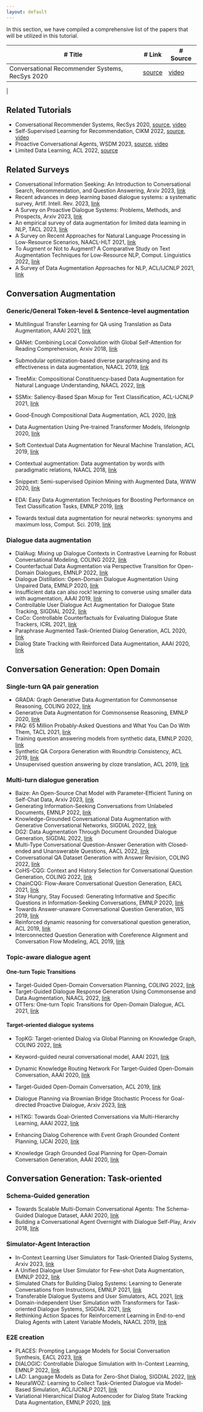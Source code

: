 ```yaml
---
layout: default
---
```


<p>
In this section, we have compiled a comprehensive list of the papers that will be utilized in this tutorial. 
<!--   We have also highlighted the most important ones in pink, which facilitates the reading process for those who do not have enough time to read all the articles. -->
</p>

| # Title  | # Link | # Source | 
| ------------- | ------------- | ------------- |
| Conversational Recommender Systems, RecSys 2020  | [source](https://recsys.acm.org/recsys20/tutorials/#content-tab-1-5-tab) | [video](https://www.youtube.com/watch?v=RdGnJSRA0aw&t=2415s) |
|

## Related Tutorials
- Conversational Recommender Systems, RecSys 2020, [source](https://recsys.acm.org/recsys20/tutorials/#content-tab-1-5-tab), [video](https://www.youtube.com/watch?v=RdGnJSRA0aw&t=2415s)
- Self-Supervised Learning for Recommendation, CIKM 2022, [source](https://ssl-recsys.github.io/), [video](https://www.youtube.com/watch?v=ZbGKB41ajK4)
- Proactive Conversational Agents, WSDM 2023, [source](https://github.com/lsyysl9711/WSDM2023_Proactive_Conversational_Agents_Tutorial), [video](https://www.youtube.com/watch?v=oz-CF0Q7-fo)
- Limited Data Learning, ACL 2022, [source](https://github.com/diyiy/ACL2022_Limited_Data_Learning_Tutorial)

## Related Surveys
- Conversational Information Seeking: An Introduction to Conversational Search, Recommendation, and Question Answering, Arxiv 2023, [link](https://arxiv.org/abs/2201.08808)
- Recent advances in deep learning based dialogue systems: a systematic survey, Artif. Intell. Rev. 2023, [link](https://arxiv.org/abs/2105.04387)
- A Survey on Proactive Dialogue Systems: Problems, Methods, and Prospects, Arxiv 2023, [link](https://arxiv.org/abs/2305.02750)
- An empirical survey of data augmentation for limited data learning in NLP, TACL 2023, [link](https://arxiv.org/abs/2106.07499)
- A Survey on Recent Approaches for Natural Language Processing in Low-Resource Scenarios, NAACL-HLT 2021, [link](https://aclanthology.org/2021.naacl-main.201/)
- To Augment or Not to Augment? A Comparative Study on Text Augmentation Techniques for Low-Resource NLP, Comput. Linguistics 2022, [link](https://aclanthology.org/2022.cl-1.2/)
- A Survey of Data Augmentation Approaches for NLP, ACL/IJCNLP 2021, [link](https://aclanthology.org/2021.findings-acl.84/)

## Conversation Augmentation

### Generic/General Token-level & Sentence-level augmentation
- Multilingual Transfer Learning for QA using Translation as Data Augmentation, AAAI 2021, [link](https://ojs.aaai.org/index.php/AAAI/article/view/17491)
- QANet: Combining Local Convolution with Global Self-Attention for Reading Comprehension, Arxiv 2018, [link](https://arxiv.org/abs/1804.09541)
- Submodular optimization-based diverse paraphrasing and its effectiveness in data augmentation, NAACL 2019, [link](https://aclanthology.org/N19-1363/)

- TreeMix: Compositional Constituency-based Data Augmentation for Natural Language Understanding, NAACL 2022, [link](https://aclanthology.org/2022.naacl-main.385/)
- SSMix: Saliency-Based Span Mixup for Text Classification, ACL-IJCNLP 2021, [link](https://aclanthology.org/2021.findings-acl.285/)
- Good-Enough Compositional Data Augmentation, ACL 2020, [link](https://aclanthology.org/2020.acl-main.676/)
- Data Augmentation Using Pre-trained Transformer Models, lifelongnlp 2020, [link](https://aclanthology.org/2020.lifelongnlp-1.3/)
- Soft Contextual Data Augmentation for Neural Machine Translation, ACL 2019, [link](https://aclanthology.org/P19-1555/)
- Contextual augmentation: Data augmentation by words with paradigmatic relations, NAACL 2018, [link](https://aclanthology.org/N18-2072/)
- Snippext: Semi-supervised Opinion Mining with Augmented Data, WWW 2020, [link](https://dl.acm.org/doi/abs/10.1145/3366423.3380144)
- EDA: Easy Data Augmentation Techniques for Boosting Performance on Text Classification Tasks, EMNLP 2019, [link](https://aclanthology.org/D19-1670/)
- Towards textual data augmentation for neural networks: synonyms and maximum loss, Comput. Sci. 2019, [link](https://journals.agh.edu.pl/csci/article/view/3023)


### Dialogue data augmentation
- DialAug: Mixing up Dialogue Contexts in Contrastive Learning for Robust Conversational Modeling, COLING 2022, [link](https://aclanthology.org/2022.coling-1.35/)
- Counterfactual Data Augmentation via Perspective Transition for Open-Domain Dialogues, EMNLP 2022, [link](https://aclanthology.org/2022.emnlp-main.106.pdf)
- Dialogue Distillation: Open-Domain Dialogue Augmentation Using Unpaired Data, EMNLP 2020, [link](https://aclanthology.org/2020.emnlp-main.277/)
- Insufficient data can also rock! learning to converse using smaller data with augmentation, AAAI 2019, [link](https://dl.acm.org/doi/abs/10.1609/aaai.v33i01.33016698)
- Controllable User Dialogue Act Augmentation for Dialogue State Tracking, SIGDIAL 2022, [link](https://aclanthology.org/2022.sigdial-1.5/)
- CoCo: Controllable Counterfactuals for Evaluating Dialogue State Trackers, ICRL 2021, [link](https://github.com/salesforce/coco-dst)
- Paraphrase Augmented Task-Oriented Dialog Generation, ACL 2020, [link](https://aclanthology.org/2020.acl-main.60/)
- Dialog State Tracking with Reinforced Data Augmentation, AAAI 2020, [link](https://ojs.aaai.org/index.php/AAAI/article/view/6491)


## Conversation Generation: Open Domain 

### Single-turn QA pair generation
- GRADA: Graph Generative Data Augmentation for Commonsense Reasoning, COLING 2022, [link](https://aclanthology.org/2022.coling-1.397/)
- Generative Data Augmentation for Commonsense Reasoning, EMNLP 2020, [link](https://aclanthology.org/2020.findings-emnlp.90/)
- PAQ: 65 Million Probably-Asked Questions and What You Can Do With Them, TACL 2021, [link](https://aclanthology.org/2021.tacl-1.65/)
- Training question answering models from synthetic data, EMNLP 2020, [link](https://aclanthology.org/2020.emnlp-main.468/)
- Synthetic QA Corpora Generation with Roundtrip Consistency, ACL 2019, [link](https://aclanthology.org/P19-1620/)
- Unsupervised question answering by cloze translation, ACL 2019, [link](https://aclanthology.org/P19-1484/)

### Multi-turn dialogue generation
- Baize: An Open-Source Chat Model with Parameter-Efficient Tuning on Self-Chat Data, Arxiv 2023, [link](https://arxiv.org/abs/2304.01196)
- Generating Information-Seeking Conversations from Unlabeled Documents, EMNLP 2022, [link](https://aclanthology.org/2022.emnlp-main.151/)
- Knowledge-Grounded Conversational Data Augmentation with Generative Conversational Networks, SIGDIAL 2022, [link](https://aclanthology.org/2022.sigdial-1.3/)
- DG2: Data Augmentation Through Document Grounded Dialogue Generation, SIGDIAL 2022, [link](https://aclanthology.org/2022.sigdial-1.21/)
- Multi-Type Conversational Question-Answer Generation with Closed-ended and Unanswerable Questions, AACL 2022, [link](https://aclanthology.org/2022.aacl-short.22/)
- Conversational QA Dataset Generation with Answer Revision, COLING 2022, [link](https://aclanthology.org/2022.coling-1.140/)
- CoHS-CQG: Context and History Selection for Conversational Question Generation, COLING 2022, [link](https://aclanthology.org/2022.coling-1.48/)
- ChainCQG: Flow-Aware Conversational Question Generation, EACL 2021, [link](https://aclanthology.org/2021.eacl-main.177/)
- Stay Hungry, Stay Focused: Generating Informative and Specific Questions in Information-Seeking Conversations, EMNLP 2020, [link](https://aclanthology.org/2020.findings-emnlp.3/)
- Towards Answer-unaware Conversational Question Generation, WS 2019, [link](https://aclanthology.org/D19-5809/)
- Reinforced dynamic reasoning for conversational question generation, ACL 2019, [link](https://aclanthology.org/P19-1203/)
- Interconnected Question Generation with Coreference Alignment and Conversation Flow Modeling, ACL 2019, [link](https://aclanthology.org/P19-1480/)

### Topic-aware dialogue agent
#### One-turn Topic Transitions
- Target-Guided Open-Domain Conversation Planning, COLING 2022, [link](https://aclanthology.org/2022.coling-1.55/)
- Target-Guided Dialogue Response Generation Using Commonsense and Data Augmentation, NAACL 2022, [link](https://aclanthology.org/2022.findings-naacl.97/)
- OTTers: One-turn Topic Transitions for Open-Domain Dialogue, ACL 2021, [link](https://aclanthology.org/2021.acl-long.194/)

#### Target-oriented dialogue systems
- TopKG: Target-oriented Dialog via Global Planning on Knowledge Graph, COLING 2022, [link](https://aclanthology.org/2022.coling-1.62/)
- Keyword-guided neural conversational model, AAAI 2021, [link](https://github.com/zhongpeixiang/CKC)
- Dynamic Knowledge Routing Network For Target-Guided Open-Domain Conversation, AAAI 2020, [link](https://github.com/James-Yip/TGODC-DKRN)
- Target-Guided Open-Domain Conversation, ACL 2019, [link](https://aclanthology.org/P19-1565/)

- Dialogue Planning via Brownian Bridge Stochastic Process for Goal-directed Proactive Dialogue, Arxiv 2023, [link](https://arxiv.org/abs/2305.05290)
- HiTKG: Towards Goal-Oriented Conversations via Multi-Hierarchy Learning, AAAI 2022, [link](https://aaai-2022.virtualchair.net/poster_aaai11762)
- Enhancing Dialog Coherence with Event Graph Grounded Content Planning, IJCAI 2020, [link](https://www.ijcai.org/proceedings/2020/545)
- Knowledge Graph Grounded Goal Planning for Open-Domain Conversation Generation, AAAI 2020, [link](https://ojs.aaai.org/index.php/AAAI/article/view/6474)

## Conversation Generation: Task-oriented

### Schema-Guided generation
- Towards Scalable Multi-Domain Conversational Agents: The Schema-Guided Dialogue Dataset, AAAI 2020, [link](https://arxiv.org/abs/1909.05855)
- Building a Conversational Agent Overnight with Dialogue Self-Play, Arxiv 2018, [link](https://arxiv.org/abs/1801.04871)

### Simulator-Agent Interaction
- In-Context Learning User Simulators for Task-Oriented Dialog Systems, Arxiv 2023, [link](https://arxiv.org/pdf/2306.00774.pdf)
- A Unified Dialogue User Simulator for Few-shot Data Augmentation, EMNLP 2022, [link](https://aclanthology.org/2022.findings-emnlp.277/)
- Simulated Chats for Building Dialog Systems: Learning to Generate Conversations from Instructions, EMNLP 2021, [link](https://aclanthology.org/2021.findings-emnlp.103.pdf)
- Transferable Dialogue Systems and User Simulators, ACL 2021, [link](https://aclanthology.org/2021.acl-long.13/)
- Domain-independent User Simulation with Transformers for Task-oriented Dialogue Systems, SIGDIAL 2021, [link](https://aclanthology.org/2021.sigdial-1.47/)
- Rethinking Action Spaces for Reinforcement Learning in End-to-end Dialog Agents with Latent Variable Models, NAACL 2019, [link](https://aclanthology.org/N19-1123/)

### E2E creation
- PLACES: Prompting Language Models for Social Conversation Synthesis, EACL 2023, [link](https://aclanthology.org/2023.findings-eacl.63/)
- DIALOGIC: Controllable Dialogue Simulation with In-Context Learning, EMNLP 2022, [link](https://aclanthology.org/2022.findings-emnlp.318/)
- LAD: Language Models as Data for Zero-Shot Dialog, SIGDIAL 2022, [link](https://aclanthology.org/2022.sigdial-1.55/)
- NeuralWOZ: Learning to Collect Task-Oriented Dialogue via Model-Based Simulation, ACL/IJCNLP 2021, [link](https://aclanthology.org/2021.acl-long.287/)
- Variational Hierarchical Dialog Autoencoder for Dialog State Tracking Data Augmentation, EMNLP 2020, [link](https://aclanthology.org/2020.emnlp-main.274/)






